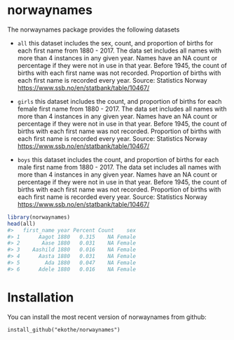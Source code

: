 
<!-- README.md is generated from README.Rmd. Please edit that file -->
norwaynames
===========

The norwaynames package provides the following datasets

-   `all` this dataset includes the sex, count, and proportion of births for each first name from 1880 - 2017. The data set includes all names with more than 4 instances in any given year. Names have an NA count or percentage if they were not in use in that year. Before 1945, the count of births with each first name was not recorded. Proportion of births with each first name is recorded every year. Source: Statistics Norway <https://www.ssb.no/en/statbank/table/10467/>

-   `girls` this dataset includes the count, and proportion of births for each female first name from 1880 - 2017. The data set includes all names with more than 4 instances in any given year. Names have an NA count or percentage if they were not in use in that year. Before 1945, the count of births with each first name was not recorded. Proportion of births with each first name is recorded every year. Source: Statistics Norway <https://www.ssb.no/en/statbank/table/10467/>

-   `boys` this dataset includes the count, and proportion of births for each male first name from 1880 - 2017. The data set includes all names with more than 4 instances in any given year. Names have an NA count or percentage if they were not in use in that year. Before 1945, the count of births with each first name was not recorded. Proportion of births with each first name is recorded every year. Source: Statistics Norway <https://www.ssb.no/en/statbank/table/10467/>

``` r
library(norwaynames)
head(all)
#>   first_name year Percent Count    sex
#> 1      Aagot 1880   0.315    NA Female
#> 2       Aase 1880   0.031    NA Female
#> 3    Aashild 1880   0.016    NA Female
#> 4      Aasta 1880   0.031    NA Female
#> 5        Ada 1880   0.047    NA Female
#> 6      Adele 1880   0.016    NA Female
```

Installation
============

You can install the most recent version of norwaynames from github:

`install_github("ekothe/norwaynames")`
